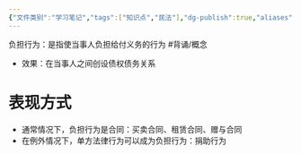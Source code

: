 ```yaml
---
{"文件类别":"学习笔记","tags":["知识点","民法"],"dg-publish":true,"aliases":["债权行为"],"permalink":"/学习笔记studyup/知识点cheese/负担行为/","dgPassFrontmatter":true,"created":"2024-09-13T08:52:30.335+08:00","updated":"2024-10-27T20:10:04.926+08:00"}
---
```


负担行为：是指使当事人负担给付义务的行为 #背诵/概念 
- 效果：在当事人之间创设债权债务关系
# 表现方式 
- 通常情况下，负担行为是合同：买卖合同、租赁合同、赠与合同
- 在例外情况下，单方法律行为可以成为负担行为：捐助行为